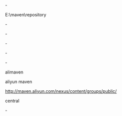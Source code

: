 <?xml version="1.0" encoding="UTF-8"?>

<!-- Licensed to the Apache Software Foundation (ASF) under one or more contributor license agreements. See the NOTICE file distributed with this work for additional information regarding copyright ownership. The ASF licenses this file to you under the Apache License, Version 2.0 (the "License"); you may not use this file except in compliance with the License. You may obtain a copy of the License athttp://www.apache.org/licenses/LICENSE-2.0 Unless required by applicable law or agreed to in writing, software distributed under the License is distributed on an "AS IS" BASIS, WITHOUT WARRANTIES OR CONDITIONS OF ANY KIND, either express or implied. See the License for the specific language governing permissions and limitations under the License. -->

<!--| This is the configuration file for Maven. It can be specified at two levels:|| 1. User Level. This settings.xml file provides configuration for a single user,| and is normally provided in ${user.home}/.m2/settings.xml.|| NOTE: This location can be overridden with the CLI option:|| -s /path/to/user/settings.xml|| 2. Global Level. This settings.xml file provides configuration for all Maven| users on a machine (assuming they're all using the same Maven| installation). It's normally provided in| ${maven.home}/conf/settings.xml.|| NOTE: This location can be overridden with the CLI option:|| -gs /path/to/global/settings.xml|| The sections in this sample file are intended to give you a running start at| getting the most out of your Maven installation. Where appropriate, the default| values (values used when the setting is not specified) are provided.||-->

-<settings xsi:schemaLocation="http://maven.apache.org/SETTINGS/1.0.0 http://maven.apache.org/xsd/settings-1.0.0.xsd" xmlns:xsi="http://www.w3.org/2001/XMLSchema-instance" xmlns="http://maven.apache.org/SETTINGS/1.0.0">

<!-- localRepository| The path to the local repository maven will use to store artifacts.|| Default: ${user.home}/.m2/repository -->


<localRepository>E:\maven\repository</localRepository>

<!-- interactiveMode| This will determine whether maven prompts you when it needs input. If set to false,| maven will use a sensible default value, perhaps based on some other setting, for| the parameter in question.|| Default: true<interactiveMode>true</interactiveMode> -->


<!-- offline| Determines whether maven should attempt to connect to the network when executing a build.| This will have an effect on artifact downloads, artifact deployment, and others.|| Default: false<offline>false</offline> -->


<!-- pluginGroups| This is a list of additional group identifiers that will be searched when resolving plugins by their prefix, i.e.| when invoking a command line like "mvn prefix:goal". Maven will automatically add the group identifiers| "org.apache.maven.plugins" and "org.codehaus.mojo" if these are not already contained in the list.|-->



-<pluginGroups>

<!-- pluginGroup| Specifies a further group identifier to use for plugin lookup.<pluginGroup>com.your.plugins</pluginGroup> -->


</pluginGroups>

<!-- proxies| This is a list of proxies which can be used on this machine to connect to the network.| Unless otherwise specified (by system property or command-line switch), the first proxy| specification in this list marked as active will be used.|-->



-<proxies>

<!-- proxy| Specification for one proxy, to be used in connecting to the network.|<proxy><id>optional</id><active>true</active><protocol>http</protocol><username>proxyuser</username><password>proxypass</password><host>proxy.host.net</host><port>80</port><nonProxyHosts>local.net|some.host.com</nonProxyHosts></proxy> -->


</proxies>

<!-- servers| This is a list of authentication profiles, keyed by the server-id used within the system.| Authentication profiles can be used whenever maven must make a connection to a remote server.|-->



-<servers>

<!-- server| Specifies the authentication information to use when connecting to a particular server, identified by| a unique name within the system (referred to by the 'id' attribute below).|| NOTE: You should either specify username/password OR privateKey/passphrase, since these pairings are| used together.|<server><id>deploymentRepo</id><username>repouser</username><password>repopwd</password></server> -->


<!-- Another sample, using keys to authenticate.<server><id>siteServer</id><privateKey>/path/to/private/key</privateKey><passphrase>optional; leave empty if not used.</passphrase></server> -->


</servers>

<!-- mirrors| This is a list of mirrors to be used in downloading artifacts from remote repositories.|| It works like this: a POM may declare a repository to use in resolving certain artifacts.| However, this repository may have problems with heavy traffic at times, so people have mirrored| it to several places.|| That repository definition will have a unique id, so we can create a mirror reference for that| repository, to be used as an alternate download site. The mirror site will be the preferred| server for that repository.|-->



-<mirrors>

<!-- mirror| Specifies a repository mirror site to use instead of a given repository. The repository that| this mirror serves has an ID that matches the mirrorOf element of this mirror. IDs are used| for inheritance and direct lookup purposes, and must be unique across the set of mirrors.|<mirror><id>mirrorId</id><mirrorOf>repositoryId</mirrorOf><name>Human Readable Name for this Mirror.</name><url>http://my.repository.com/repo/path</url></mirror> -->



-<mirror>

<id>alimaven</id>

<name>aliyun maven</name>

<url>http://maven.aliyun.com/nexus/content/groups/public/</url>

<mirrorOf>central</mirrorOf>

</mirror>

</mirrors>

<!-- profiles| This is a list of profiles which can be activated in a variety of ways, and which can modify| the build process. Profiles provided in the settings.xml are intended to provide local machine- | specific paths and repository locations which allow the build to work in the local environment.|| For example, if you have an integration testing plugin - like cactus - that needs to know where| your Tomcat instance is installed, you can provide a variable here such that the variable is| dereferenced during the build process to configure the cactus plugin.|| As noted above, profiles can be activated in a variety of ways. One way - the activeProfiles| section of this document (settings.xml) - will be discussed later. Another way essentially| relies on the detection of a system property, either matching a particular value for the property,| or merely testing its existence. Profiles can also be activated by JDK version prefix, where a| value of '1.4' might activate a profile when the build is executed on a JDK version of '1.4.2_07'.| Finally, the list of active profiles can be specified directly from the command line.|| NOTE: For profiles defined in the settings.xml, you are restricted to specifying only artifact| repositories, plugin repositories, and free-form properties to be used as configuration| variables for plugins in the POM.||-->



-<profiles>

<!-- profile| Specifies a set of introductions to the build process, to be activated using one or more of the| mechanisms described above. For inheritance purposes, and to activate profiles via <activatedProfiles/>| or the command line, profiles have to have an ID that is unique.|| An encouraged best practice for profile identification is to use a consistent naming convention| for profiles, such as 'env-dev', 'env-test', 'env-production', 'user-jdcasey', 'user-brett', etc.| This will make it more intuitive to understand what the set of introduced profiles is attempting| to accomplish, particularly when you only have a list of profile id's for debug.|| This profile example uses the JDK version to trigger activation, and provides a JDK-specific repo.<profile><id>jdk-1.4</id><activation><jdk>1.4</jdk></activation><repositories><repository><id>jdk14</id><name>Repository for JDK 1.4 builds</name><url>http://www.myhost.com/maven/jdk14</url><layout>default</layout><snapshotPolicy>always</snapshotPolicy></repository></repositories></profile> -->


<!--| Here is another profile, activated by the system property 'target-env' with a value of 'dev',| which provides a specific path to the Tomcat instance. To use this, your plugin configuration| might hypothetically look like:|| ...| <plugin>| <groupId>org.myco.myplugins</groupId>| <artifactId>myplugin</artifactId>|| <configuration>| <tomcatLocation>${tomcatPath}</tomcatLocation>| </configuration>| </plugin>| ...|| NOTE: If you just wanted to inject this configuration whenever someone set 'target-env' to| anything, you could just leave off the <value/> inside the activation-property.|<profile><id>env-dev</id><activation><property><name>target-env</name><value>dev</value></property></activation><properties><tomcatPath>/path/to/tomcat/instance</tomcatPath></properties></profile> -->


</profiles>

<!-- activeProfiles| List of profiles that are active for all builds.|<activeProfiles><activeProfile>alwaysActiveProfile</activeProfile><activeProfile>anotherAlwaysActiveProfile</activeProfile></activeProfiles> -->


</settings>
